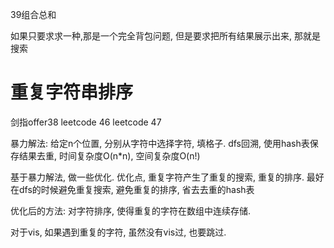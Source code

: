 39组合总和

如果只要求求一种,那是一个完全背包问题, 但是要求把所有结果展示出来, 那就是搜索



# 重复字符串排序

剑指offer38
leetcode 46 
leetcode 47

暴力解法: 给定n个位置, 分别从字符中选择字符, 填格子. dfs回溯, 使用hash表保存结果去重, 时间复杂度O(n*n), 空间复杂度O(n!)

基于暴力解法, 做一些优化. 优化点, 重复字符产生了重复的搜索, 重复的排序.
最好在dfs的时候避免重复搜索, 避免重复的排序, 省去去重的hash表

优化后的方法: 对字符排序, 使得重复的字符在数组中连续存储. 


对于vis, 如果遇到重复的字符, 虽然没有vis过, 也要跳过.